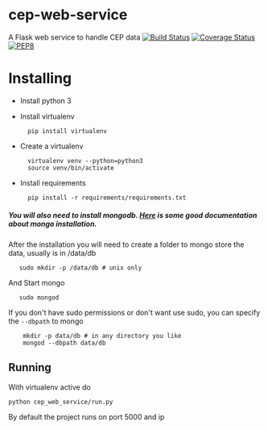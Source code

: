 # cep-web-service
A Flask web service to handle CEP data
[![Build Status](https://travis-ci.org/IuryAlves/cep-web-service.svg?branch=master)](https://travis-ci.org/IuryAlves/cep-web-service) [![Coverage Status](https://coveralls.io/repos/IuryAlves/cep-web-service/badge.svg?branch=master&service=github)](https://coveralls.io/github/IuryAlves/cep-web-service?branch=master) [![PEP8](https://img.shields.io/badge/code%20style-pep8-orange.svg)](https://www.python.org/dev/peps/pep-0008/)


# Installing

* Install python 3
* Install virtualenv

        pip install virtualenv

* Create a virtualenv

        virtualenv venv --python=python3
        source venv/bin/activate
        
* Install requirements

        pip install -r requirements/requirements.txt
        
##### You will also need to install mongodb. [Here](https://docs.mongodb.org/manual/installation/) is some good documentation about mongo installation.

After the installation you will need to create a folder to mongo store the data, usually is in /data/db

       sudo mkdir -p /data/db # unix only
       
And Start mongo

       sudo mongod
       
If you don't have sudo permissions or don't want use sudo, you can specify the ```--dbpath``` to mongo
        
        mkdir -p data/db # in any directory you like
        mongod --dbpath data/db


## Running

With virtualenv active do

    python cep_web_service/run.py
    
By default the project runs on port 5000 and ip